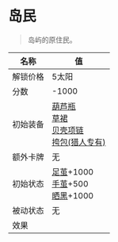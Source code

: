 # 岛民  
> 岛屿的原住民。  
  
名称  |  值  
----  |  ----  
解锁价格  |  5太阳  
分数  |  -1000  
初始装备  |  [葫芦瓶](GourdBottle.md)<br>[草裙](LeafSKirt.md)<br>[贝壳项链](SeashellNecklace.md)<br>[挎包(猎人专有)](SatchelHunter.md)  
额外卡牌  |  无  
初始状态  |  [足茧](CallousesFeet.md)+1000<br>[手茧](CallousesHands.md)+500<br>[晒黑](Tanning.md)+1000  
被动状态  |  无  
效果  |    
